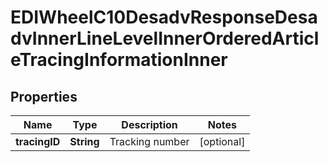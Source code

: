 

# EDIWheelC10DesadvResponseDesadvInnerLineLevelInnerOrderedArticleTracingInformationInner


## Properties

| Name | Type | Description | Notes |
|------------ | ------------- | ------------- | -------------|
|**tracingID** | **String** | Tracking number |  [optional] |



